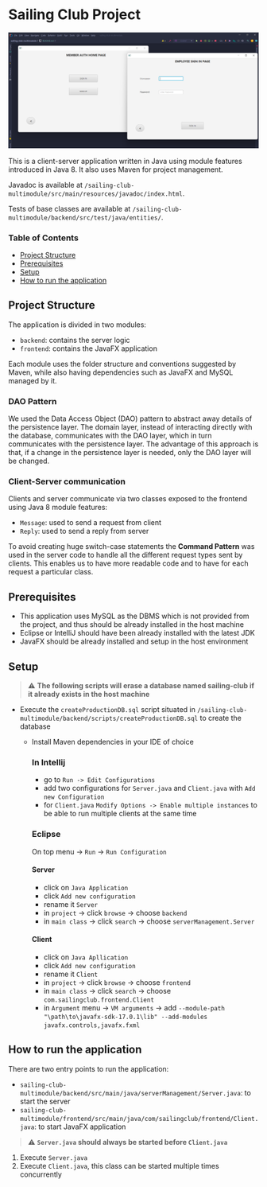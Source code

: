 # Sailing Club Project

![](src/main/resources/img/app-image.png)

This is a client-server application written in Java using module features introduced in Java 8.
It also uses Maven for project management.

Javadoc is available at `/sailing-club-multimodule/src/main/resources/javadoc/index.html`.

Tests of base classes are available at `/sailing-club-multimodule/backend/src/test/java/entities/`.

### Table of Contents

- [Project Structure](#project-structure)
- [Prerequisites](#prerequisites)
- [Setup](#setup)
- [How to run the application](#how-to-run-the-application)

## Project Structure

The application is divided in two modules:
- `backend`: contains the server logic
- `frontend`: contains the JavaFX application

Each module uses the folder structure and conventions suggested by Maven,
while also having dependencies such as JavaFX and MySQL managed by it.

### DAO Pattern

We used the Data Access Object (DAO) pattern to abstract away details of the persistence layer.
The domain layer, instead of interacting directly with the database, communicates with the DAO layer,
which in turn communicates with the persistence layer. The advantage of this approach is that,
if a change in the persistence layer is needed, only the DAO layer will be changed.

### Client-Server communication

Clients and server communicate via two classes exposed to the frontend
using Java 8 module features:

- `Message`: used to send a request from client
- `Reply`: used to send a reply from server

To avoid creating huge switch-case statements the **Command Pattern** was used in the server
code to handle all the different request types sent by clients. This enables us to have more
readable code and to have for each request a particular class.


## Prerequisites
- This application uses MySQL as the DBMS which is not provided from the project, and
  thus should be already installed in the host machine
- Eclipse or IntelliJ should have been already installed with the latest JDK
- JavaFX should be already installed and setup in the host environment

## Setup
> :warning: **The following scripts will erase a database named sailing-club if it already exists in the host machine**
- Execute the `createProductionDB.sql` script situated in
  `/sailing-club-multimodule/backend/scripts/createProductionDB.sql` to create the database
  - Install Maven dependencies in your IDE of choice

    ### In Intellij
      - go to `Run -> Edit Configurations`
      - add two configurations for `Server.java` and `Client.java` with
        `Add new Configuration`
      - for `Client.java` `Modify Options -> Enable multiple instances` to be
        able to run multiple clients at the same time

      ### Eclipse
        
    On top menu -> `Run` -> `Run Configuration`

      #### Server
    - click on `Java Application`
    - click `Add new configuration`
    - rename it `Server`
    - in `project` -> click `browse` -> choose `backend`
    - in `main class` -> click `search` -> choose `serverManagement.Server`
    
    #### Client
    - click on `Java Apllication`
    - click `Add new configuration`
    - rename it `Client`
    - in `project` -> click `browse` -> choose `frontend`
    - in `main class` -> click `search` -> choose `com.sailingclub.frontend.Client`
    - in `Argument` menu -> `VM arguments` -> add `--module-path "\path\to\javafx-sdk-17.0.1\lib" --add-modules javafx.controls,javafx.fxml`

## How to run the application
There are two entry points to run the application:
- `sailing-club-multimodule/backend/src/main/java/serverManagement/Server.java`: to start the server
- `sailing-club-multimodule/frontend/src/main/java/com/sailingclub/frontend/Client.java`: to start
  JavaFX application

> :warning: **`Server.java` should always be started before `Client.java`**

1. Execute `Server.java`
2. Execute `Client.java`, this class can be started multiple times concurrently